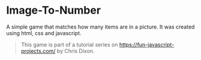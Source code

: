 # Image-To-Number
A simple game that matches how many items are in a picture. It was created using html, css and javascript.
> This game is part of a tutorial series on https://fun-javascript-projects.com/ by Chris Dixon.
